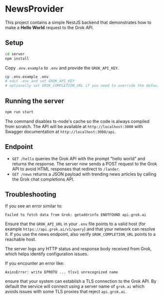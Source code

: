 # NewsProvider

This project contains a simple NestJS backend that demonstrates how to make a **Hello World** request to the Grok API.

## Setup

```bash
cd server
npm install
```

Copy `.env.example` to `.env` and provide the `GROK_API_KEY`.

```bash
cp .env.example .env
# edit .env and set GROK_API_KEY
# optionally set GROK_COMPLETION_URL if you need to override the default
```

## Running the server

```bash
npm run start
```

The command disables ts-node's cache so the code is always compiled from scratch.
The API will be available at `http://localhost:3000` with Swagger documentation at `http://localhost:3000/api`.

## Endpoint

- `GET /hello` queries the Grok API with the prompt "hello world" and returns the
  response. The server now sends a POST request to the Grok API to avoid HTML
  responses that redirect to `/lander`.
- `GET /news` returns a JSON payload with trending news articles by calling the
  Grok chat completions API.

## Troubleshooting

If you see an error similar to:

```
Failed to fetch data from Grok: getaddrinfo ENOTFOUND api.grok.ai
```

Ensure that the `GROK_API_URL` in your `.env` file points to a valid host (for example `https://api.grok.ai/v1/query`) and that your network can resolve it.
If you use the news endpoint, also verify `GROK_COMPLETION_URL` points to a reachable host.

The server logs any HTTP status and response body received from Grok, which helps identify configuration issues.

If you encounter an error like:
```
AxiosError: write EPROTO ... tlsv1 unrecognized name
```
ensure that your system can establish a TLS connection to the Grok API. By default the service will connect using a server name of `grok.ai` which avoids issues with some TLS proxies that reject `api.grok.ai`.
